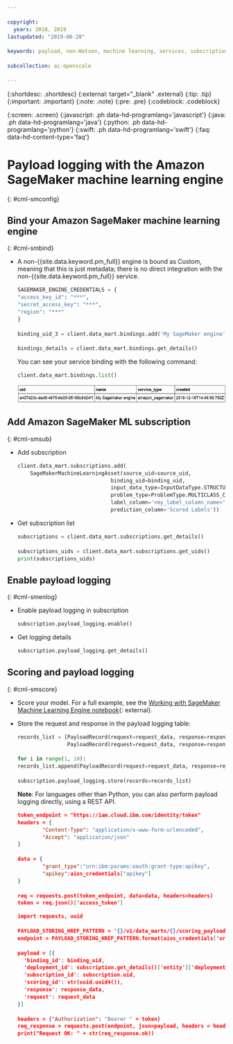 ```yaml
---

copyright:
  years: 2018, 2019
lastupdated: "2019-06-28"

keywords: payload, non-Watson, machine learning, services, subscription

subcollection: ai-openscale

---
```


{:shortdesc: .shortdesc}
{:external: target="_blank" .external}
{:tip: .tip}
{:important: .important}
{:note: .note}
{:pre: .pre}
{:codeblock: .codeblock}

{:screen: .screen}
{:javascript: .ph data-hd-programlang='javascript'}
{:java: .ph data-hd-programlang='java'}
{:python: .ph data-hd-programlang='python'}
{:swift: .ph data-hd-programlang='swift'}
{:faq: data-hd-content-type='faq'}

# Payload logging with the Amazon SageMaker machine learning engine
{: #cml-smconfig}

## Bind your Amazon SageMaker machine learning engine
{: #cml-smbind}

- A non-{{site.data.keyword.pm_full}} engine is bound as Custom, meaning that this is just metadata; there is no direct integration with the non-{{site.data.keyword.pm_full}} service.

    ```python
    SAGEMAKER_ENGINE_CREDENTIALS = {
    "access_key_id": "***",
    "secret_access_key": "***",
    "region": "***"
    }

    binding_uid_3 = client.data_mart.bindings.add('My SageMaker engine', SageMakerMachineLearningInstance(SAGEMAKER_ENGINE_CREDENTIALS))

    bindings_details = client.data_mart.bindings.get_details()
    ```
  You can see your service binding with the following command:

    ```python
    client.data_mart.bindings.list()
    ```

    ![SageMaker ML binding](images/ml-sagemaker-bind.png)

## Add Amazon SageMaker ML subscription
{: #cml-smsub}

- Add subscription

    ```python
    client.data_mart.subscriptions.add(
        SageMakerMachineLearningAsset(source_uid=source_uid,
                                  binding_uid=binding_uid,
                                  input_data_type=InputDataType.STRUCTURED,
                                  problem_type=ProblemType.MULTICLASS_CLASSIFICATION,
                                  label_column='<my_label_column_name>',
                                  prediction_column='Scored Labels'))
    ```

- Get subscription list

    ```python
    subscriptions = client.data_mart.subscriptions.get_details()

    subscriptions_uids = client.data_mart.subscriptions.get_uids()
    print(subscriptions_uids)
    ```

## Enable payload logging
{: #cml-smenlog}

- Enable payload logging in subscription

    ```python
    subscription.payload_logging.enable()
    ```

- Get logging details

    ```python
    subscription.payload_logging.get_details()
    ```

## Scoring and payload logging
{: #cml-smscore}

- Score your model. For a full example, see the [Working with SageMaker Machine Learning Engine notebook](https://github.com/pmservice/ai-openscale-tutorials/blob/master/notebooks/AI%20OpenScale%20and%20SageMaker%20ML%20Engine.ipynb){: external}.


- Store the request and response in the payload logging table:

    ```python
    records_list = [PayloadRecord(request=request_data, response=response_data, response_time=response_time),
                    PayloadRecord(request=request_data, response=response_data, response_time=response_time)]

    for i in range(1, 10):
    records_list.append(PayloadRecord(request=request_data, response=response_data, response_time=response_time))

    subscription.payload_logging.store(records=records_list)
    ```
    **Note**: For languages other than Python, you can also perform payload logging directly, using a REST API.

    ```json
    token_endpoint = "https://iam.cloud.ibm.com/identity/token"
    headers = {
            "Content-Type": "application/x-www-form-urlencoded",
            "Accept": "application/json"
    }

    data = {
            "grant_type":"urn:ibm:params:oauth:grant-type:apikey",
            "apikey":aios_credentials["apikey"]
    }

    req = requests.post(token_endpoint, data=data, headers=headers)
    token = req.json()['access_token']
    ```

    ```json
    import requests, uuid

    PAYLOAD_STORING_HREF_PATTERN = '{}/v1/data_marts/{}/scoring_payloads'
    endpoint = PAYLOAD_STORING_HREF_PATTERN.format(aios_credentials['url'], aios_credentials['data_mart_id'])

    payload = [{
      'binding_id': binding_uid,
      'deployment_id': subscription.get_details()['entity']['deployments'][0]['deployment_id'],
      'subscription_id': subscription.uid,
      'scoring_id': str(uuid.uuid4()),
      'response': response_data,
      'request': request_data
    }]

    headers = {"Authorization": "Bearer " + token}
    req_response = requests.post(endpoint, json=payload, headers = headers)
    print("Request OK: " + str(req_response.ok))
    ```
